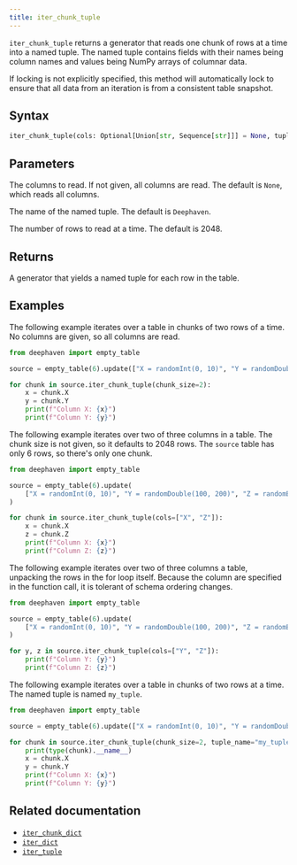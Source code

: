 ```yaml
---
title: iter_chunk_tuple
---
```


`iter_chunk_tuple` returns a generator that reads one chunk of rows at a time into a named tuple. The named tuple contains fields with their names being column names and values being NumPy arrays of columnar data.

If locking is not explicitly specified, this method will automatically lock to ensure that all data from an iteration is from a consistent table snapshot.

## Syntax

```python syntax
iter_chunk_tuple(cols: Optional[Union[str, Sequence[str]]] = None, tuple_name: str = "Deephaven", chunk_size: int = 2048) -> Generator[Tuple[np.ndarray, ...], None, None]
```

## Parameters

<ParamTable>
<Param name="cols" type="Union[str, Sequence[Str]]" Optional>

The columns to read. If not given, all columns are read. The default is `None`, which reads all columns.

</Param>
<Param name="tuple_name" type="str" Optional>

The name of the named tuple. The default is `Deephaven`.

</Param>
<Param name="chunk_size" type="int" Optional>

The number of rows to read at a time. The default is 2048.

</Param>
</ParamTable>

## Returns

A generator that yields a named tuple for each row in the table.

## Examples

The following example iterates over a table in chunks of two rows of a time. No columns are given, so all columns are read.

```python order=:log,source
from deephaven import empty_table

source = empty_table(6).update(["X = randomInt(0, 10)", "Y = randomDouble(100, 200)"])

for chunk in source.iter_chunk_tuple(chunk_size=2):
    x = chunk.X
    y = chunk.Y
    print(f"Column X: {x}")
    print(f"Column Y: {y}")
```

The following example iterates over two of three columns in a table. The chunk size is not given, so it defaults to 2048 rows. The `source` table has only 6 rows, so there's only one chunk.

```python order=:log,source
from deephaven import empty_table

source = empty_table(6).update(
    ["X = randomInt(0, 10)", "Y = randomDouble(100, 200)", "Z = randomBool()"]
)

for chunk in source.iter_chunk_tuple(cols=["X", "Z"]):
    x = chunk.X
    z = chunk.Z
    print(f"Column X: {x}")
    print(f"Column Z: {z}")
```

The following example iterates over two of three columns a table, unpacking the rows in the for loop itself. Because the column are specified in the function call, it is tolerant of schema ordering changes.

```python
from deephaven import empty_table

source = empty_table(6).update(
    ["X = randomInt(0, 10)", "Y = randomDouble(100, 200)", "Z = randomBool()"]
)

for y, z in source.iter_chunk_tuple(cols=["Y", "Z"]):
    print(f"Column Y: {y}")
    print(f"Column Z: {z}")
```

The following example iterates over a table in chunks of two rows at a time. The named tuple is named `my_tuple`.

```python order=:log,source
from deephaven import empty_table

source = empty_table(6).update(["X = randomInt(0, 10)", "Y = randomDouble(100, 200)"])

for chunk in source.iter_chunk_tuple(chunk_size=2, tuple_name="my_tuple"):
    print(type(chunk).__name__)
    x = chunk.X
    y = chunk.Y
    print(f"Column X: {x}")
    print(f"Column Y: {y}")
```

## Related documentation

<!-- TODO: Link to API documentation when it's available. -->

- [`iter_chunk_dict`](./iter-chunk-dict.md)
- [`iter_dict`](./iter-dict.md)
- [`iter_tuple`](./iter-tuple.md)
